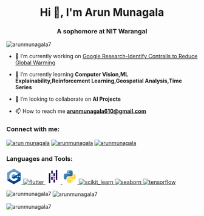 <h1 align="center">Hi 👋, I'm Arun Munagala</h1>
<h3 align="center">A sophomore at NIT Warangal</h3>

<p align="left"> <img src="https://komarev.com/ghpvc/?username=arunmunagala7&label=Profile%20views&color=0e75b6&style=flat" alt="arunmunagala7" /> </p>

- 🔭 I’m currently working on [Google Research-Identify Contrails to Reduce Global Warming](https://github.com/ArunMunagala7/Google-Research-Identify-Contrails-to-Reduce-Global-Warming)

- 🌱 I’m currently learning **Computer Vision,ML Explainability,Reinforcement Learning,Geospatial Analysis,Time Series**

- 👯 I’m looking to collaborate on **AI Projects**

- 📫 How to reach me **arunmunagala610@gmail.com**

<h3 align="left">Connect with me:</h3>
<p align="left">
<a href="https://www.linkedin.com/in/arun-munagala-b5b993222/" target="blank"><img align="center" src="https://raw.githubusercontent.com/rahuldkjain/github-profile-readme-generator/master/src/images/icons/Social/linked-in-alt.svg" alt="arun munagala" height="30" width="40" /></a>
<a href="https://kaggle.com/arunmunagala" target="blank"><img align="center" src="https://raw.githubusercontent.com/rahuldkjain/github-profile-readme-generator/master/src/images/icons/Social/kaggle.svg" alt="arunmunagala" height="30" width="40" /></a>
<a href="https://instagram.com/arunmunagala" target="blank"><img align="center" src="https://raw.githubusercontent.com/rahuldkjain/github-profile-readme-generator/master/src/images/icons/Social/instagram.svg" alt="arunmunagala" height="30" width="40" /></a>
</p>

<h3 align="left">Languages and Tools:</h3>
<p align="left"> <a href="https://www.w3schools.com/cpp/" target="_blank" rel="noreferrer"> <img src="https://raw.githubusercontent.com/devicons/devicon/master/icons/cplusplus/cplusplus-original.svg" alt="cplusplus" width="40" height="40"/> </a> <a href="https://flutter.dev" target="_blank" rel="noreferrer"> <img src="https://www.vectorlogo.zone/logos/flutterio/flutterio-icon.svg" alt="flutter" width="40" height="40"/> </a> <a href="https://pandas.pydata.org/" target="_blank" rel="noreferrer"> <img src="https://raw.githubusercontent.com/devicons/devicon/2ae2a900d2f041da66e950e4d48052658d850630/icons/pandas/pandas-original.svg" alt="pandas" width="40" height="40"/> </a> <a href="https://www.python.org" target="_blank" rel="noreferrer"> <img src="https://raw.githubusercontent.com/devicons/devicon/master/icons/python/python-original.svg" alt="python" width="40" height="40"/> </a> <a href="https://scikit-learn.org/" target="_blank" rel="noreferrer"> <img src="https://upload.wikimedia.org/wikipedia/commons/0/05/Scikit_learn_logo_small.svg" alt="scikit_learn" width="40" height="40"/> </a> <a href="https://seaborn.pydata.org/" target="_blank" rel="noreferrer"> <img src="https://seaborn.pydata.org/_images/logo-mark-lightbg.svg" alt="seaborn" width="40" height="40"/> </a> <a href="https://www.tensorflow.org" target="_blank" rel="noreferrer"> <img src="https://www.vectorlogo.zone/logos/tensorflow/tensorflow-icon.svg" alt="tensorflow" width="40" height="40"/> </a> </p>

<p><img align="left" src="https://github-readme-stats.vercel.app/api/top-langs?username=arunmunagala7&show_icons=true&locale=en&layout=compact" alt="arunmunagala7" /></p>

<p>&nbsp;<img align="center" src="https://github-readme-stats.vercel.app/api?username=arunmunagala7&show_icons=true&locale=en" alt="arunmunagala7" /></p>

<p><img align="center" src="https://github-readme-streak-stats.herokuapp.com/?user=arunmunagala7&" alt="arunmunagala7" /></p>
